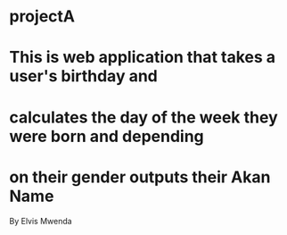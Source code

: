 # projectA




# This is web application that takes a user's birthday and
 
# calculates the day of the week they were born and depending 
 
# on their gender outputs their Akan Name
 
 
 
  By Elvis Mwenda
